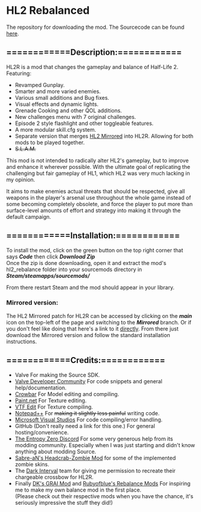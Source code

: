 # HL2 Rebalanced
The repository for downloading the mod.
The Sourcecode can be found [here](https://github.com/mariovct/HL2-RebalanceMod).

## ============Description:============
HL2R is a mod that changes the gameplay and balance of Half-Life 2. Featuring: 

- Revamped Gunplay.
- Smarter and more varied enemies.
- Various small additions and Bug fixes.
- Visual effects and dynamic lights.
- Grenade Cooking and other QOL additions.
- New challenges menu with 7 original challenges.
- Episode 2 style flashlight and other toggleable features.
- A more modular skill.cfg system.
- Separate version that merges [HL2 Mirrored](https://www.moddb.com/mods/half-life-2-mirrored) into HL2R. Allowing for both mods to be played together.
- ~~S.L.A.M.~~
  

This mod is not intended to radically alter HL2's gameplay, but to improve and enhance it wherever possible. With the ultimate goal of replicating the challenging but fair gameplay of HL1, which HL2 was very much lacking in my opinion. 

It aims to make enemies actual threats that should be respected, give all weapons in the player's arsenal use throughout the whole game instead of some becoming completely obsolete, and force the player to put more than surface-level amounts of effort and strategy into making it through the default campaign.

## ============Installation:============

To install the mod, click on the green button on the top right corner that says ***Code*** then click ***Download Zip***  
Once the zip is done downloading, open it and extract the mod's hl2_rebalance folder into your sourcemods directory in ***Steam/steamapps/sourcemods/***

From there restart Steam and the mod should appear in your library.

### Mirrored version:
The HL2 Mirrored patch for HL2R can be accessed by clicking on the ***main*** icon on the top-left of the page and switching to the ***Mirrored*** branch. Or if you don't feel like doing that here's a link to it [directly](https://github.com/mariovct/HL2-RebalanceMod_Game-files/tree/Mirrored). From there just download the Mirrored version and follow the standard installation instructions.

## ============Credits:============
- Valve For making the Source SDK.
- [Valve Developer Community](https://developer.valvesoftware.com/wiki/Main_Page) For code snippets and general help/documentation.
- [Crowbar](https://github.com/ZeqMacaw/Crowbar) For Model editing and compiling.
- [Paint.net](https://www.getpaint.net/index.html) For Texture editing.
- [VTF Edit](https://valvedev.info/tools/vtfedit/) For Texture compiling.
- [Notepad++](https://notepad-plus-plus.org/) For ~~making it slightly less painful~~ writing code.
- [Microsoft Visual Studios](https://visualstudio.microsoft.com) For code compiling/error handling.
- GitHub (Don't really need a link for this one.) For general hosting/convenience.
- [The Entropy Zero Discord](https://discord.gg/Y4hWp89) For some very generous help from its modding community. Especially when I was just starting and didn't know anything about modding Source.
- [Sabre-aN's Headcrab-Zombie Mod](https://steamcommunity.com/sharedfiles/filedetails/?id=206166550) for some of the implemented zombie skins.
- The [Dark Interval](https://www.moddb.com/mods/dark-interval) team for giving me permission to recreate their chargeable crossbow for HL2R.
- Finally [DK's GRAI Mod](https://www.youtube.com/@dk1480) and [Rubyofblue's Rebalance Mods](https://www.youtube.com/channel/UCZZdDA7zinOMi2rJWLhzseQ) For inspiring me to make my own balance mod in the first place.  
(Please check out their respective mods when you have the chance, it's seriously impressive the stuff they did!)
